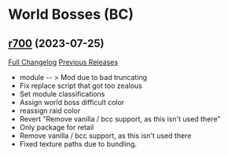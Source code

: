 # <DBM Mod> World Bosses (BC)

## [r700](https://github.com/DeadlyBossMods/DBM-BCVanilla/tree/r700) (2023-07-25)
[Full Changelog](https://github.com/DeadlyBossMods/DBM-BCVanilla/compare/r699...r700) [Previous Releases](https://github.com/DeadlyBossMods/DBM-BCVanilla/releases)

- module -- > Mod due to bad truncating  
- Fix replace script that got too zealous  
- Set module classifications  
- Assign world boss difficult color  
- reassign raid color  
- Revert "Remove vanilla / bcc support, as this isn't used there"  
- Only package for retail  
- Remove vanilla / bcc support, as this isn't used there  
- Fixed texture paths due to bundling.  
